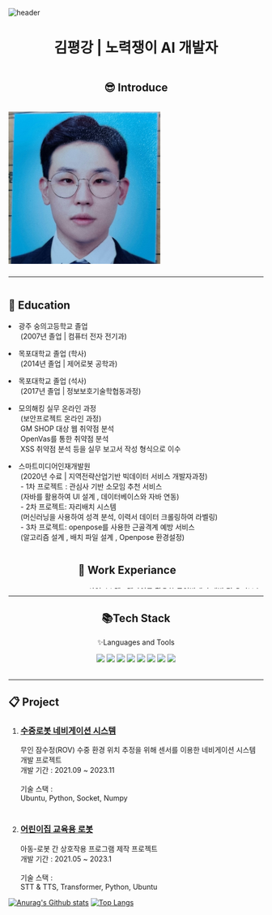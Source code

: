 
![header](https://capsule-render.vercel.app/api?type=waving&color=auto&height=300&section=header&text=PeaceKim%20World!&fontSize=90)
<div align="center">
    <h1 class="notion-title"> 김평강 | 노력쟁이 AI 개발자</h1>
</div>
<div align="center"
    style = "overflow:hidden;height:400px">
    <h2>😎 Introduce</h2>
    <br>
        <img 
        src="photo/ID_photo.jpg"
        style = "height:300px;float:left">
    <!-- <div style="height:300px;width:1px;background-color:grey"></div> -->
    <div>
       <!-- 자기소개 작성 -->
    </div>

</div>
<hr>
<div style = "overflow:hidden;height:600px">
    <div style="float:left">
        <h2>🏫 Education</h2>
            <li> 광주 숭의고등학교 졸업<br>
                <ul> (2007년 졸업 | 컴퓨터 전자 전기과)</ul>
            </li>
            <li> 목포대학교 졸업 (학사)
                <ul> (2014년 졸업 | 제어로봇 공학과)</ul>
            </li>
            <li> 목포대학교 졸업 (석사)
                <ul> (2017년 졸업 | 정보보호기술학협동과정)</ul>
            </li>
            <li> 모의해킹 실무 온라인 과정 
                <ul> (보안프로젝트 온라인 과정)<br>
                    GM SHOP 대상 웹 취약점 분석<br>
                    OpenVas를 통한 취약점 분석<br>
                    XSS 취약점 분석 등을 실무 보고서 작성 형식으로 이수<br>
                </ul>
            </li>    
            <li> 스마트미디어인재개발원
                <ul> (2020년 수료 | 지역전략산업기반 빅데이터 서비스 개발자과정)<br>
                    - 1차 프로젝트 :  관심사 기반 소모임 추천 서비스<br>
                    (자바를 활용하여 UI 설계 , 데이터베이스와 자바 연동)<br>
                    - 2차 프로젝트: 자리배치 시스템<br> 
                    (머신러닝을 사용하여 성격 분석, 이력서 데이터 크롤링하여 라벨링)<br>
                    - 3차 프로젝트: openpose를 사용한 근골격계 예방 서비스<br>
                (알고리즘 설계 , 배치 파일 설계 , Openpose 환경설정)
                </ul>
            </li>
    </div>        
    <div style="float:right">            
        <h2>💼 Work Experiance </h2>
            <li> 삼영시스템 : 델파이를 활용한 무인발매기 개발 및 유지보수
                <ul> 사원 | 2014.04 ~ 2014.09<br></ul>
            </li>
            <li> 지오정보기술 : 자바스크립트를 활용한 스마트 ATM UI 설계
                <ul> 프리랜서 | 2019.02 ~ 2019.04<br></ul>
            </li>
            <li> 레드원테크놀러지(주) : 인공지능응용팀 
                <ul> 연구원 | 2021.04 ~ 2023.01<br></ul>
            </li>        
    </div>            
</div>

<hr>     
<div align = "center">
    <h2>📚Tech Stack</h2>
    <p>✨Languages and Tools </p>
    <img src="https://img.shields.io/badge/python-purple?style=flat&logo=Python&logoColor=white"/>
    <img src="https://img.shields.io/badge/GitHub-181717?style=flat&logo=GitHub&logoColor=white" />
    <img src="https://img.shields.io/badge/Visual%20Studio%20Code-007ACC?style=flat&logo=VisualStudioCode&logoColor=white" />
    <img src="https://img.shields.io/badge/Visual%20Studio-5C2D91?style=flat&logo=VisualStudioCode&logoColor=white" />
    <img src="https://img.shields.io/badge/PyQt-41CD52?style=flat&logo=Qt&logoColor=white" />
    <img src="https://img.shields.io/badge/Anaconda-44A833?style=flat&logo=Anaconda&logoColor=white" />
    <img src="https://img.shields.io/badge/NumPy-013243?style=flat&logo=NumPy&logoColor=white" />
    <img src="https://img.shields.io/badge/Pandas-150458?style=flat&logo=Pandas&logoColor=white" />
</div>
<br>
<hr>
<div>
    <h2>📋 Project</h2>
    <ol>
        <li>
            <a href="https://github.com/pk3313/pk3313/tree/main/Project_A"><h3>수중로봇 네비게이션 시스템</h3></a>
            무인 잠수정(ROV) 수중 환경 위치 추정을 위해 센서를 이용한 네비게이션 시스템 개발 프로젝트<br>
            개발 기간 : 2021.09 ~ 2023.11<br>
            <br>
            기술 스택 :<br>
            Ubuntu, Python, Socket, Numpy        
        </li>
        <br>
        <li><a href=""> <h3>어린이집 교육용 로봇 </h3></a>
            아동-로봇 간 상호작용 프로그램 제작 프로젝트<br>
            개발 기간 : 2021.05 ~ 2023.1 <br><br>
            기술 스택 :<br>
            STT & TTS, Transformer, Python, Ubuntu</ul>
        </li>    
    </ol>
</div>



[![Anurag's Github stats](https://github-readme-stats.vercel.app/api?username=pk3313)](https://github.com/pk3313/github-readme-stats)
[![Top Langs](https://github-readme-stats.vercel.app/api/top-langs/?username=pk3313&langs_count=10&layout=compact&theme=dark)](https://github.com/pk3313)

<!-- 
    <li>프로젝트 명 : 수중 로봇 네비게이션 시스템<br>
        <ul> 
            - 담당 역할 : DVL, FOG, Depth, Altimeter 데이터를 활용한 시각화 및 위치추정, 좌표 계산 프로그램<br>
            - 기술 스택 : Ubuntu, Python, Socket, Numpy<br>
            - 업무 기간 : 2021.09 ~ 2022.11 <br>
            - 상세 내용 : <br>
            <ul>
                - 무인잠수정(ROV)의 수중 환경 위치 추정을 위해 센서를 이용한 네비게이션 시스템 개발 프로젝트로, 센서 데이터 통신 및 ROV 위치 추정, 시각화를 담당<br>
                - 도분초 좌표계 코드를 사용중인 프로그램의 형식에 맞게 변경하는 코드를 작성하여 네비게이션 프로그램에 출력해주는 프로그램을 제작<br>
                - socket통신 코드를 작성하여 로봇 및 센서 간의 올바른 통신이 이루어 지는 지 체크하는 코드를 작성<br>
                - GPS 데이터를 받아와 센서로 데이터를 전송하는 코드 작성을 담당<br>
            </ul>
        </ul>
    </il>
    <li>프로젝트 명 : 어린이집 교육용 로봇<br>
        <ul> 
            - 주요 업무 : 백엔드 및 실무 담당자<br>
            - 담당 역할 : 로봇간 상호작용 프로그램 제작, QnA 생성 프로그램 제작, Corpus 제작, 실무 담당자<br>
            - 업무 기간 : 2021.05 ~ 2023.1 <br>
            - 상세 내용 : <br>
            <ul>
                - STT & TTS를 활용한 로봇 간 상호작용 프로그램 작성 , Transformer 모델을 활용한 QnA 생성, 질문 생성을 위한 Corpus 프로그램 제작 등을 담당 및 실무 담당자로서 프로젝트를 주도<br>
                - 어린이 대화를 위한 Corpus 제작을 위해 어린이 데이터를 수집하는 Crawling 코드를 작성하여 어린이 데이터를 수집<br> 
-->



<!--
**pk3313/pk3313** is a ✨ _special_ ✨ repository because its `README.md` (this file) appears on your GitHub profile.

Here are some ideas to get you started:

- 🔭 I’m currently working on ...
- 🌱 I’m currently learning ...
- 👯 I’m looking to collaborate on ...
- 🤔 I’m looking for help with ...
- 💬 Ask me about ...
- 📫 How to reach me: ...
- 😄 Pronouns: ...
- ⚡ Fun fact: ...
-->
